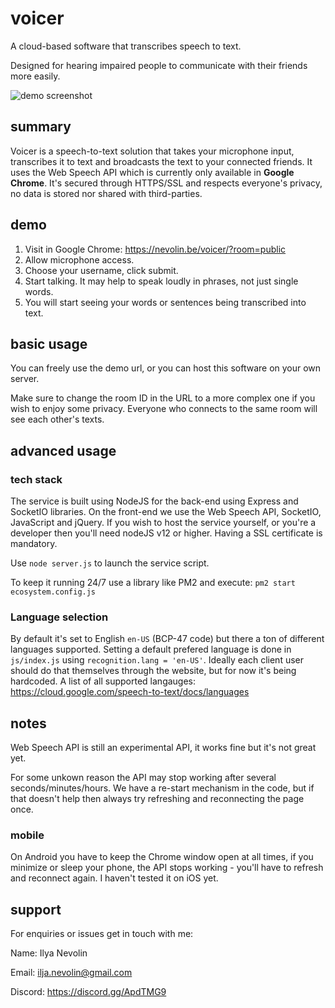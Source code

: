 # voicer
A cloud-based software that transcribes speech to text.

Designed for hearing impaired people to communicate with their friends more easily.

![demo screenshot](https://i.imgur.com/X0M8uz5.jpg)

## summary
Voicer is a speech-to-text solution that takes your microphone input, transcribes it to text and broadcasts the text to your connected friends.
It uses the Web Speech API which is currently only available in **Google Chrome**. It's secured through HTTPS/SSL and respects everyone's privacy, no data is stored nor shared with third-parties.

## demo
1. Visit in Google Chrome: https://nevolin.be/voicer/?room=public
2. Allow microphone access.
3. Choose your username, click submit.
4. Start talking. It may help to speak loudly in phrases, not just single words.
5. You will start seeing your words or sentences being transcribed into text.

## basic usage
You can freely use the demo url, or you can host this software on your own server.

Make sure to change the room ID in the URL to a more complex one if you wish to enjoy some privacy.
Everyone who connects to the same room will see each other's texts.

## advanced usage

### tech stack
The service is built using NodeJS for the back-end using Express and SocketIO libraries. On the front-end we use the Web Speech API, SocketIO, JavaScript and jQuery.
If you wish to host the service yourself, or you're a developer then you'll need nodeJS v12 or higher. Having a SSL certificate is mandatory.

Use `node server.js` to launch the service script.

To keep it running 24/7 use a library like PM2 and execute: `pm2 start ecosystem.config.js`

### Language selection
By default it's set to English `en-US` (BCP-47 code) but there a ton of different languages supported. Setting a default prefered language is done in `js/index.js` using `recognition.lang = 'en-US'`. Ideally each client user should do that themselves through the website, but for now it's being hardcoded. A list of all supported langauges: https://cloud.google.com/speech-to-text/docs/languages

## notes
Web Speech API is still an experimental API, it works fine but it's not great yet.

For some unkown reason the API may stop working after several seconds/minutes/hours. We have a re-start mechanism in the code, but if that doesn't help then always try refreshing and reconnecting the page once.

### mobile
On Android you have to keep the Chrome window open at all times, if you minimize or sleep your phone, the API stops working - you'll have to refresh and reconnect again. I haven't tested it on iOS yet.

## support
For enquiries or issues get in touch with me:

Name: Ilya Nevolin

Email: ilja.nevolin@gmail.com

Discord: https://discord.gg/ApdTMG9
